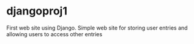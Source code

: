 # djangoproj1
First web site using Django. Simple web site for storing user entries and allowing users to access other entries
